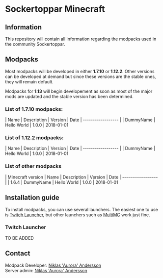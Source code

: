 # Sockertoppar Minecraft

## Information

This repository will contain all information regarding the modpacks used in the community Sockertoppar.

## Modpacks

Most modpacks will be developed in either **1.7.10** or **1.12.2**. Other versions can be developed at demand but since these versions are the stable ones, they will remain default.

Modpacks for **1.13** will begin developement as soon as most of the major mods are updated and the stable version has been determined.

### List of 1.7.10 modpacks:

| Name | Description | Version | Date
| ------------------ |
| DummyName | Hello World | 1.0.0 | 2018-01-01

### List of 1.12.2 modpacks:

| Name | Description | Version | Date
| ------------------ |
| DummyName | Hello World | 1.0.0 | 2018-01-01

### List of other modpacks

| Minecraft version | Name | Description | Version | Date
| ------------------ |
| 1.6.4 | DummyName | Hello World | 1.0.0 | 2018-01-01

## Installation guide

To install modpacks, you can use several launchers. The easiest one to use is [Twitch Launcher](https://app.twitch.tv/download), but other launchers such as [MultiMC](https://multimc.org/#Download) work just fine.

### Twitch Launcher

TO BE ADDED

## Contact

Modpack Developer: [Niklas 'Aurora' Andersson](https://github.com/AuroraBTH) <br>
Server admin: [Niklas 'Aurora' Andersson](https://github.com/AuroraBTH)
